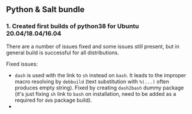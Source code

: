 ## Python & Salt bundle

### 1. Created first builds of python38 for Ubuntu 20.04/18.04/16.04
There are a number of issues fixed and some issues still present, but in general build is successful for all distributions.

Fixed issues:
- `dash` is used with the link to `sh` instead on `bash`. It leads to the improper macro resolving by `debbuild` (text substitution with `%(...)` often produces empty string). Fixed by creating `dash2bash` dummy package (it's just fixing `sh` link to `bash` on installation, need to be added as a required for `deb` package build).
- 
